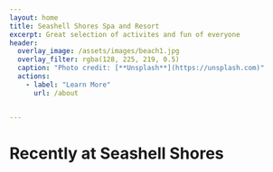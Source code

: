 ```yaml
---
layout: home 
title: Seashell Shores Spa and Resort
excerpt: Great selection of activites and fun of everyone
header:
  overlay_image: /assets/images/beach1.jpg
  overlay_filter: rgba(128, 225, 219, 0.5)
  caption: "Photo credit: [**Unsplash**](https://unsplash.com)" 
  actions:
    - label: "Learn More"
      url: /about


---
```


# Recently at Seashell Shores